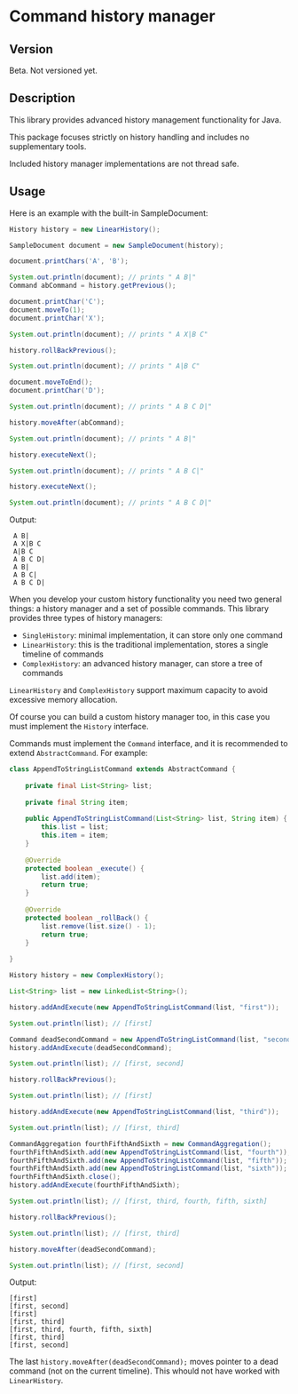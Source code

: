# Command history manager


## Version
Beta. Not versioned yet.


## Description

This library provides advanced history management functionality for Java.

This package focuses strictly on history handling and includes no supplementary tools.

Included history manager implementations are not thread safe.


## Usage

Here is an example with the built-in SampleDocument:

```java
History history = new LinearHistory();

SampleDocument document = new SampleDocument(history);

document.printChars('A', 'B');

System.out.println(document); // prints " A B|"
Command abCommand = history.getPrevious();

document.printChar('C');
document.moveTo(1);
document.printChar('X');

System.out.println(document); // prints " A X|B C"

history.rollBackPrevious();

System.out.println(document); // prints " A|B C"

document.moveToEnd();
document.printChar('D');

System.out.println(document); // prints " A B C D|"

history.moveAfter(abCommand);

System.out.println(document); // prints " A B|"

history.executeNext();

System.out.println(document); // prints " A B C|"

history.executeNext();

System.out.println(document); // prints " A B C D|"
```

Output:

```
 A B|
 A X|B C 
 A|B C 
 A B C D|
 A B|
 A B C|
 A B C D|
```

When you develop your custom history functionality you need two general things:
a history manager and a set of possible commands. This library provides
three types of history managers:

- `SingleHistory`: minimal implementation, it can store only one command
- `LinearHistory`: this is the traditional implementation, stores a single timeline of commands
- `ComplexHistory`: an advanced history manager, can store a tree of commands

`LinearHistory` and `ComplexHistory` support maximum capacity to avoid excessive memory allocation.

Of course you can build a custom history manager too, in this case you must implement the `History` interface.

Commands must implement the `Command` interface, and it is recommended to extend `AbstractCommand`. For example:

```java
class AppendToStringListCommand extends AbstractCommand {
    
    private final List<String> list;
    
    private final String item;
    
    public AppendToStringListCommand(List<String> list, String item) {
        this.list = list;
        this.item = item;
    }
    
    @Override
    protected boolean _execute() {
        list.add(item);
        return true;
    }
    
    @Override
    protected boolean _rollBack() {
        list.remove(list.size() - 1);
        return true;
    }
    
}

History history = new ComplexHistory();

List<String> list = new LinkedList<String>();

history.addAndExecute(new AppendToStringListCommand(list, "first"));

System.out.println(list); // [first]

Command deadSecondCommand = new AppendToStringListCommand(list, "second");
history.addAndExecute(deadSecondCommand);

System.out.println(list); // [first, second]

history.rollBackPrevious();

System.out.println(list); // [first]

history.addAndExecute(new AppendToStringListCommand(list, "third"));

System.out.println(list); // [first, third]

CommandAggregation fourthFifthAndSixth = new CommandAggregation();
fourthFifthAndSixth.add(new AppendToStringListCommand(list, "fourth"));
fourthFifthAndSixth.add(new AppendToStringListCommand(list, "fifth"));
fourthFifthAndSixth.add(new AppendToStringListCommand(list, "sixth"));
fourthFifthAndSixth.close();
history.addAndExecute(fourthFifthAndSixth);

System.out.println(list); // [first, third, fourth, fifth, sixth]

history.rollBackPrevious();

System.out.println(list); // [first, third]

history.moveAfter(deadSecondCommand);

System.out.println(list); // [first, second]
```

Output:

```
[first]
[first, second]
[first]
[first, third]
[first, third, fourth, fifth, sixth]
[first, third]
[first, second]
```

The last `history.moveAfter(deadSecondCommand);` moves pointer to a dead command
(not on the current timeline). This whould not have worked with `LinearHistory`.
